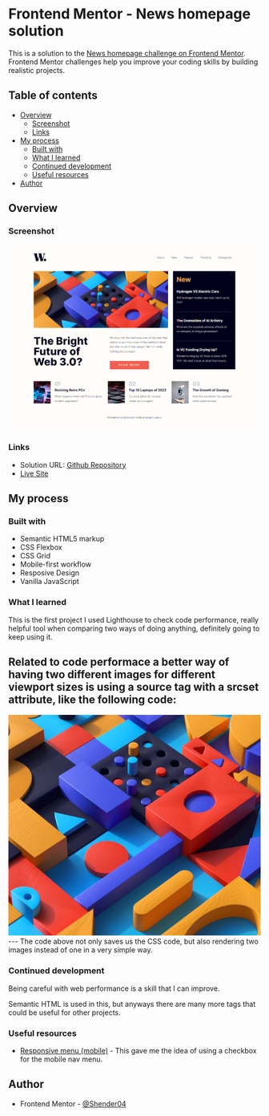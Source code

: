 # Frontend Mentor - News homepage solution

This is a solution to the [News homepage challenge on Frontend Mentor](https://www.frontendmentor.io/challenges/news-homepage-H6SWTa1MFl). Frontend Mentor challenges help you improve your coding skills by building realistic projects. 

## Table of contents

- [Overview](#overview)
  - [Screenshot](#screenshot)
  - [Links](#links)
- [My process](#my-process)
  - [Built with](#built-with)
  - [What I learned](#what-i-learned)
  - [Continued development](#continued-development)
  - [Useful resources](#useful-resources)
- [Author](#author)

## Overview

### Screenshot

![Desktop final result](./my-design/News-homepage-hendervm.github.io-desktop.png)

### Links

- Solution URL: [Github Repository](https://github.com/hendervm/news-homepage-main.git)
- [Live Site](https://hendervm.github.io/news-homepage-main/)

## My process

### Built with

- Semantic HTML5 markup
- CSS Flexbox
- CSS Grid
- Mobile-first workflow
- Resposive Design
- Vanilla JavaScript

### What I learned

This is the first project I used Lighthouse to check code performance, really helpful tool when comparing two ways of doing anything, definitely going to keep using it.

Related to code performace a better way of having two different images for different viewport sizes is using a source tag with a srcset attribute, like the following code:
---
<picture class="main-poster">
  <source media="(min-width:992px)" srcset="assets\images\image-web-3-desktop.jpg">
  <img src="assets\images\image-web-3-mobile.jpg" class="poster" alt="poster">
</picture>
---
The code above not only saves us the CSS code, but also rendering two images instead of one in a very simple way.

### Continued development

Being careful with web performance is a skill that I can improve.

Semantic HTML is used in this, but anyways there are many more tags that could be useful for other projects.

### Useful resources

- [Responsive menu (mobile)](https://youtu.be/BqRkb_m_PuE) - This gave me the idea of using a checkbox for the mobile nav menu.

## Author

- Frontend Mentor - [@Shender04](https://www.frontendmentor.io/profile/Shender04)


